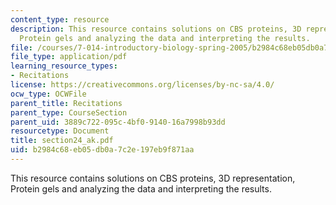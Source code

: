 ```yaml
---
content_type: resource
description: This resource contains solutions on CBS proteins, 3D representation,
  Protein gels and analyzing the data and interpreting the results.
file: /courses/7-014-introductory-biology-spring-2005/b2984c68eb05db0a7c2e197eb9f871aa_section24_ak.pdf
file_type: application/pdf
learning_resource_types:
- Recitations
license: https://creativecommons.org/licenses/by-nc-sa/4.0/
ocw_type: OCWFile
parent_title: Recitations
parent_type: CourseSection
parent_uid: 3889c722-095c-4bf0-9140-16a7998b93dd
resourcetype: Document
title: section24_ak.pdf
uid: b2984c68-eb05-db0a-7c2e-197eb9f871aa
---
```

This resource contains solutions on CBS proteins, 3D representation, Protein gels and analyzing the data and interpreting the results.